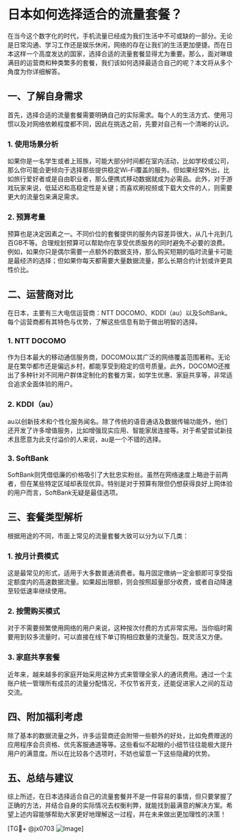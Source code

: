 # 日本如何选择适合的流量套餐？

在当今这个数字化的时代，手机流量已经成为我们生活中不可或缺的一部分。无论是日常沟通、学习工作还是娱乐休闲，网络的存在让我们的生活更加便捷。而在日本这样一个高度发达的国家，选择合适的流量套餐显得尤为重要。那么，面对琳琅满目的运营商和种类繁多的套餐，我们该如何选择最适合自己的呢？本文将从多个角度为你详细解答。

## 一、了解自身需求

首先，选择合适的流量套餐需要明确自己的实际需求。每个人的生活方式、使用习惯以及对网络依赖程度都不同，因此在挑选之前，先要对自己有一个清晰的认识。

### 1. 使用场景分析

如果你是一名学生或者上班族，可能大部分时间都在室内活动，比如学校或公司，那么你可能会更倾向于选择那些提供稳定Wi-Fi覆盖的服务。但如果经常外出，比如旅行爱好者或是自由职业者，那么便携式移动数据就成为必需品。此外，对于游戏玩家来说，低延迟和高稳定性是关键；而喜欢刷视频或下载大文件的人，则需要更大的流量包来满足需求。

### 2. 预算考量

预算也是决定因素之一。不同价位的套餐提供的服务内容差异很大，从几十兆到几百GB不等。合理规划预算可以帮助你在享受优质服务的同时避免不必要的浪费。例如，如果你只是偶尔需要一点额外的数据支持，那么购买短期的临时流量卡可能是最经济的选择；但如果你每天都需要大量数据流量，那么长期合约计划或许更具性价比。

## 二、运营商对比

在日本，主要有三大电信运营商：NTT DOCOMO、KDDI（au）以及SoftBank。每个运营商都有其特色与优势，了解这些信息有助于做出明智的选择。

### 1. NTT DOCOMO

作为日本最大的移动通信服务商，DOCOMO以其广泛的网络覆盖范围著称。无论是在繁华都市还是偏远乡村，都能享受到稳定的信号质量。此外，DOCOMO还推出了多种针对不同用户群体定制化的套餐方案，如学生优惠、家庭共享等，非常适合追求全面体验的用户。

### 2. KDDI（au）

au以创新技术和个性化服务闻名。除了传统的语音通话及数据传输功能外，他们还开发了许多增值服务，比如增强现实应用、智能家居连接等。对于希望尝试新技术且愿意为此支付溢价的人来说，au是一个不错的选择。

### 3. SoftBank

SoftBank则凭借低廉的价格吸引了大批忠实粉丝。虽然在网络速度上略逊于前两者，但在某些特定区域却表现优异。特别是对于预算有限但仍想获得良好上网体验的用户而言，SoftBank无疑是最佳选项。

## 三、套餐类型解析

根据用途的不同，市面上常见的流量套餐大致可以分为以下几类：

### 1. 按月计费模式

这是最常见的形式，适用于大多数普通消费者。每月固定缴纳一定金额即可享受指定额度内的高速数据流量。如果超出限额，则会按照超量部分收费，或者自动降速至较低速率继续使用。

### 2. 按需购买模式

对于不需要频繁使用网络的用户来说，这种按次付费的方式非常实用。当你临时需要用到较多流量时，可以直接在线下单订购相应数量的流量包，既灵活又方便。

### 3. 家庭共享套餐

近年来，越来越多的家庭开始采用这种方式来管理全家人的通讯费用。通过一个主账户统一管理所有成员的流量分配情况，不仅节省开支，还能促进家人之间的互动交流。

## 四、附加福利考虑

除了基本的数据流量之外，许多运营商还会附带一些额外的好处，比如免费赠送的应用程序会员资格、优先客服通道等等。这些看似不起眼的小细节往往能极大提升用户的满意度。所以在比较各个选项时，不妨也留意一下这些隐藏的优势。

## 五、总结与建议

综上所述，在日本选择适合自己的流量套餐并不是一件容易的事情，但只要掌握了正确的方法，并结合自身的实际情况去权衡利弊，就能找到最满意的解决方案。希望上述内容能够帮助大家更好地理解这一过程，并在未来做出更加理性的决策！

[TG💪+ @jx0703 ![Image](https://github.com/user-attachments/assets/dbca1d08-cadb-493c-b0ec-ad6f7a83f270)]